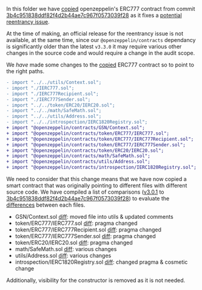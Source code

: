 In this folder we have [copied](./ERC777.sol) openzeppelin's ERC777 contract from commit [3b4c951838ddf82f4d2b44ae7c967f0573039f28](https://github.com/OpenZeppelin/openzeppelin-contracts/commit/3b4c951838ddf82f4d2b44ae7c967f0573039f28) as it fixes a [potential reentrancy issue](https://github.com/OpenZeppelin/openzeppelin-contracts/pull/2483).

At the time of making, an official release for the reentrancy issue is not available, at the same time, since our `@openzeppelin/contracts` dependancy is significantly older than the latest `v3.3.0` it may require various other changes in the source code and would require a change in the audit scope.

We _have_ made some changes to the [copied](./ERC777.sol) ERC777 contract so to point to the right paths.

```diff
- import "../../utils/Context.sol";
- import "./IERC777.sol";
- import "./IERC777Recipient.sol";
- import "./IERC777Sender.sol";
- import "../../token/ERC20/IERC20.sol";
- import "../../math/SafeMath.sol";
- import "../../utils/Address.sol";
- import "../../introspection/IERC1820Registry.sol";
+ import "@openzeppelin/contracts/GSN/Context.sol";
+ import "@openzeppelin/contracts/token/ERC777/IERC777.sol";
+ import "@openzeppelin/contracts/token/ERC777/IERC777Recipient.sol";
+ import "@openzeppelin/contracts/token/ERC777/IERC777Sender.sol";
+ import "@openzeppelin/contracts/token/ERC20/IERC20.sol";
+ import "@openzeppelin/contracts/math/SafeMath.sol";
+ import "@openzeppelin/contracts/utils/Address.sol";
+ import "@openzeppelin/contracts/introspection/IERC1820Registry.sol";
```

We need to consider that this change means that we have now copied a smart contract that was originally pointing to different files with different source code.
We have compiled a list of comparisons ([v3.0.1](https://github.com/OpenZeppelin/openzeppelin-contracts/blob/v3.0.1) to [3b4c951838ddf82f4d2b44ae7c967f0573039f28](https://github.com/OpenZeppelin/openzeppelin-contracts/commit/3b4c951838ddf82f4d2b44ae7c967f0573039f28)) to evaluate the [differences](https://github.com/OpenZeppelin/openzeppelin-contracts/compare/v3.0.1...3b4c951838ddf82f4d2b44ae7c967f0573039f28) between each files.

- GSN/Context.sol [diff](https://github.com/OpenZeppelin/openzeppelin-contracts/compare/v3.0.1...3b4c951838ddf82f4d2b44ae7c967f0573039f28#diff-1ec769e311166f565ff732cce2b1ea77ffcad78c2c6fae3fe2487ac578f6cc67): moved file into utils & updated comments
- token/ERC777/IERC777.sol [diff](https://github.com/OpenZeppelin/openzeppelin-contracts/compare/v3.0.1...3b4c951838ddf82f4d2b44ae7c967f0573039f28#diff-0a1db262e475195b998705b0b403e96e6f27880caa538c64fc621f821239b4bf): pragma changed
- token/ERC777/IERC777Recipient.sol [diff](https://github.com/OpenZeppelin/openzeppelin-contracts/compare/v3.0.1...3b4c951838ddf82f4d2b44ae7c967f0573039f28#diff-ad4b17d569eefb57bab74f0bb4f2384e06b43f5a88fffe3727112fd29896e04f): pragma changed
- token/ERC777/IERC777Sender.sol [diff](https://github.com/OpenZeppelin/openzeppelin-contracts/compare/v3.0.1...3b4c951838ddf82f4d2b44ae7c967f0573039f28#diff-e6308242e8c1f92d6c9c2144a149b8470ea69c1158024c8d91d4acd7b8c1e01c): pragma changed
- token/ERC20/IERC20.sol [diff](https://github.com/OpenZeppelin/openzeppelin-contracts/compare/v3.0.1...3b4c951838ddf82f4d2b44ae7c967f0573039f28#diff-4d0f542e38c77e0be35b1bf2be90a71faa238ec029684b6fd0a0fb0b01ee2917): pragma changed
- math/SafeMath.sol [diff](https://github.com/OpenZeppelin/openzeppelin-contracts/compare/v3.0.1...3b4c951838ddf82f4d2b44ae7c967f0573039f28#diff-2756602dafa80f54b5620a9c18731eb09dc0b9dcd849bb30f47b7474956cb1e1): various changes
- utils/Address.sol [diff](https://github.com/OpenZeppelin/openzeppelin-contracts/compare/v3.0.1...3b4c951838ddf82f4d2b44ae7c967f0573039f28#diff-3723538f11e9073477613a08f0f092e286fcab832b33b66b4a3d8f153cbe4c34): various changes
- introspection/IERC1820Registry.sol [diff](https://github.com/OpenZeppelin/openzeppelin-contracts/compare/v3.0.1...3b4c951838ddf82f4d2b44ae7c967f0573039f28#diff-276e7e904e538a49c660974feafa69634d150cdccd9d7871808cccd288d72456): changed pragma & cosmetic change

Additionally, visibility for the constructor is removed as it is not needed.

